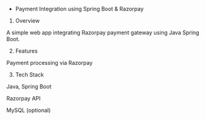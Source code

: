 * Payment Integration using Spring Boot & Razorpay

1. Overview

A simple web app integrating Razorpay payment gateway using Java Spring Boot.

2. Features

Payment processing via Razorpay

3. Tech Stack

Java, Spring Boot

Razorpay API

MySQL (optional)
